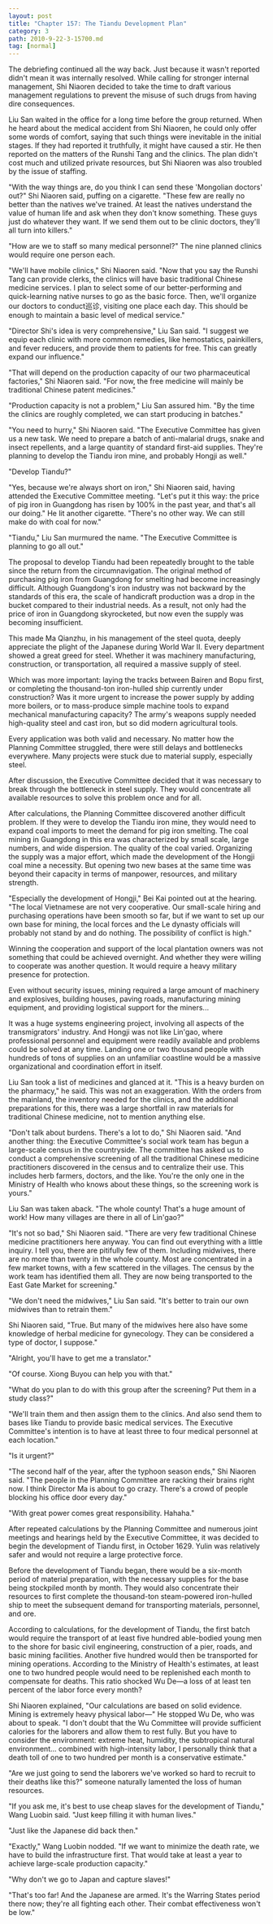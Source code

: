 ```yaml
---
layout: post
title: "Chapter 157: The Tiandu Development Plan"
category: 3
path: 2010-9-22-3-15700.md
tag: [normal]
---
```


The debriefing continued all the way back. Just because it wasn't reported didn't mean it was internally resolved. While calling for stronger internal management, Shi Niaoren decided to take the time to draft various management regulations to prevent the misuse of such drugs from having dire consequences.

Liu San waited in the office for a long time before the group returned. When he heard about the medical accident from Shi Niaoren, he could only offer some words of comfort, saying that such things were inevitable in the initial stages. If they had reported it truthfully, it might have caused a stir. He then reported on the matters of the Runshi Tang and the clinics. The plan didn't cost much and utilized private resources, but Shi Niaoren was also troubled by the issue of staffing.

"With the way things are, do you think I can send these 'Mongolian doctors' out?" Shi Niaoren said, puffing on a cigarette. "These few are really no better than the natives we've trained. At least the natives understand the value of human life and ask when they don't know something. These guys just do whatever they want. If we send them out to be clinic doctors, they'll all turn into killers."

"How are we to staff so many medical personnel?" The nine planned clinics would require one person each.

"We'll have mobile clinics," Shi Niaoren said. "Now that you say the Runshi Tang can provide clerks, the clinics will have basic traditional Chinese medicine services. I plan to select some of our better-performing and quick-learning native nurses to go as the basic force. Then, we'll organize our doctors to conduct巡诊, visiting one place each day. This should be enough to maintain a basic level of medical service."

"Director Shi's idea is very comprehensive," Liu San said. "I suggest we equip each clinic with more common remedies, like hemostatics, painkillers, and fever reducers, and provide them to patients for free. This can greatly expand our influence."

"That will depend on the production capacity of our two pharmaceutical factories," Shi Niaoren said. "For now, the free medicine will mainly be traditional Chinese patent medicines."

"Production capacity is not a problem," Liu San assured him. "By the time the clinics are roughly completed, we can start producing in batches."

"You need to hurry," Shi Niaoren said. "The Executive Committee has given us a new task. We need to prepare a batch of anti-malarial drugs, snake and insect repellents, and a large quantity of standard first-aid supplies. They're planning to develop the Tiandu iron mine, and probably Hongji as well."

"Develop Tiandu?"

"Yes, because we're always short on iron," Shi Niaoren said, having attended the Executive Committee meeting. "Let's put it this way: the price of pig iron in Guangdong has risen by 100% in the past year, and that's all our doing." He lit another cigarette. "There's no other way. We can still make do with coal for now."

"Tiandu," Liu San murmured the name. "The Executive Committee is planning to go all out."

The proposal to develop Tiandu had been repeatedly brought to the table since the return from the circumnavigation. The original method of purchasing pig iron from Guangdong for smelting had become increasingly difficult. Although Guangdong's iron industry was not backward by the standards of this era, the scale of handicraft production was a drop in the bucket compared to their industrial needs. As a result, not only had the price of iron in Guangdong skyrocketed, but now even the supply was becoming insufficient.

This made Ma Qianzhu, in his management of the steel quota, deeply appreciate the plight of the Japanese during World War II. Every department showed a great greed for steel. Whether it was machinery manufacturing, construction, or transportation, all required a massive supply of steel.

Which was more important: laying the tracks between Bairen and Bopu first, or completing the thousand-ton iron-hulled ship currently under construction? Was it more urgent to increase the power supply by adding more boilers, or to mass-produce simple machine tools to expand mechanical manufacturing capacity? The army's weapons supply needed high-quality steel and cast iron, but so did modern agricultural tools.

Every application was both valid and necessary. No matter how the Planning Committee struggled, there were still delays and bottlenecks everywhere. Many projects were stuck due to material supply, especially steel.

After discussion, the Executive Committee decided that it was necessary to break through the bottleneck in steel supply. They would concentrate all available resources to solve this problem once and for all.

After calculations, the Planning Committee discovered another difficult problem. If they were to develop the Tiandu iron mine, they would need to expand coal imports to meet the demand for pig iron smelting. The coal mining in Guangdong in this era was characterized by small scale, large numbers, and wide dispersion. The quality of the coal varied. Organizing the supply was a major effort, which made the development of the Hongji coal mine a necessity. But opening two new bases at the same time was beyond their capacity in terms of manpower, resources, and military strength.

"Especially the development of Hongji," Bei Kai pointed out at the hearing. "The local Vietnamese are not very cooperative. Our small-scale hiring and purchasing operations have been smooth so far, but if we want to set up our own base for mining, the local forces and the Le dynasty officials will probably not stand by and do nothing. The possibility of conflict is high."

Winning the cooperation and support of the local plantation owners was not something that could be achieved overnight. And whether they were willing to cooperate was another question. It would require a heavy military presence for protection.

Even without security issues, mining required a large amount of machinery and explosives, building houses, paving roads, manufacturing mining equipment, and providing logistical support for the miners...

It was a huge systems engineering project, involving all aspects of the transmigrators' industry. And Hongji was not like Lin'gao, where professional personnel and equipment were readily available and problems could be solved at any time. Landing one or two thousand people with hundreds of tons of supplies on an unfamiliar coastline would be a massive organizational and coordination effort in itself.

Liu San took a list of medicines and glanced at it. "This is a heavy burden on the pharmacy," he said. This was not an exaggeration. With the orders from the mainland, the inventory needed for the clinics, and the additional preparations for this, there was a large shortfall in raw materials for traditional Chinese medicine, not to mention anything else.

"Don't talk about burdens. There's a lot to do," Shi Niaoren said. "And another thing: the Executive Committee's social work team has begun a large-scale census in the countryside. The committee has asked us to conduct a comprehensive screening of all the traditional Chinese medicine practitioners discovered in the census and to centralize their use. This includes herb farmers, doctors, and the like. You're the only one in the Ministry of Health who knows about these things, so the screening work is yours."

Liu San was taken aback. "The whole county! That's a huge amount of work! How many villages are there in all of Lin'gao?"

"It's not so bad," Shi Niaoren said. "There are very few traditional Chinese medicine practitioners here anyway. You can find out everything with a little inquiry. I tell you, there are pitifully few of them. Including midwives, there are no more than twenty in the whole county. Most are concentrated in a few market towns, with a few scattered in the villages. The census by the work team has identified them all. They are now being transported to the East Gate Market for screening."

"We don't need the midwives," Liu San said. "It's better to train our own midwives than to retrain them."

Shi Niaoren said, "True. But many of the midwives here also have some knowledge of herbal medicine for gynecology. They can be considered a type of doctor, I suppose."

"Alright, you'll have to get me a translator."

"Of course. Xiong Buyou can help you with that."

"What do you plan to do with this group after the screening? Put them in a study class?"

"We'll train them and then assign them to the clinics. And also send them to bases like Tiandu to provide basic medical services. The Executive Committee's intention is to have at least three to four medical personnel at each location."

"Is it urgent?"

"The second half of the year, after the typhoon season ends," Shi Niaoren said. "The people in the Planning Committee are racking their brains right now. I think Director Ma is about to go crazy. There's a crowd of people blocking his office door every day."

"With great power comes great responsibility. Hahaha."

After repeated calculations by the Planning Committee and numerous joint meetings and hearings held by the Executive Committee, it was decided to begin the development of Tiandu first, in October 1629. Yulin was relatively safer and would not require a large protective force.

Before the development of Tiandu began, there would be a six-month period of material preparation, with the necessary supplies for the base being stockpiled month by month. They would also concentrate their resources to first complete the thousand-ton steam-powered iron-hulled ship to meet the subsequent demand for transporting materials, personnel, and ore.

According to calculations, for the development of Tiandu, the first batch would require the transport of at least five hundred able-bodied young men to the shore for basic civil engineering, construction of a pier, roads, and basic mining facilities. Another five hundred would then be transported for mining operations. According to the Ministry of Health's estimates, at least one to two hundred people would need to be replenished each month to compensate for deaths. This ratio shocked Wu De—a loss of at least ten percent of the labor force every month?

Shi Niaoren explained, "Our calculations are based on solid evidence. Mining is extremely heavy physical labor—" He stopped Wu De, who was about to speak. "I don't doubt that the Wu Committee will provide sufficient calories for the laborers and allow them to rest fully. But you have to consider the environment: extreme heat, humidity, the subtropical natural environment... combined with high-intensity labor, I personally think that a death toll of one to two hundred per month is a conservative estimate."

"Are we just going to send the laborers we've worked so hard to recruit to their deaths like this?" someone naturally lamented the loss of human resources.

"If you ask me, it's best to use cheap slaves for the development of Tiandu," Wang Luobin said. "Just keep filling it with human lives."

"Just like the Japanese did back then."

"Exactly," Wang Luobin nodded. "If we want to minimize the death rate, we have to build the infrastructure first. That would take at least a year to achieve large-scale production capacity."

"Why don't we go to Japan and capture slaves!"

"That's too far! And the Japanese are armed. It's the Warring States period there now; they're all fighting each other. Their combat effectiveness won't be low."